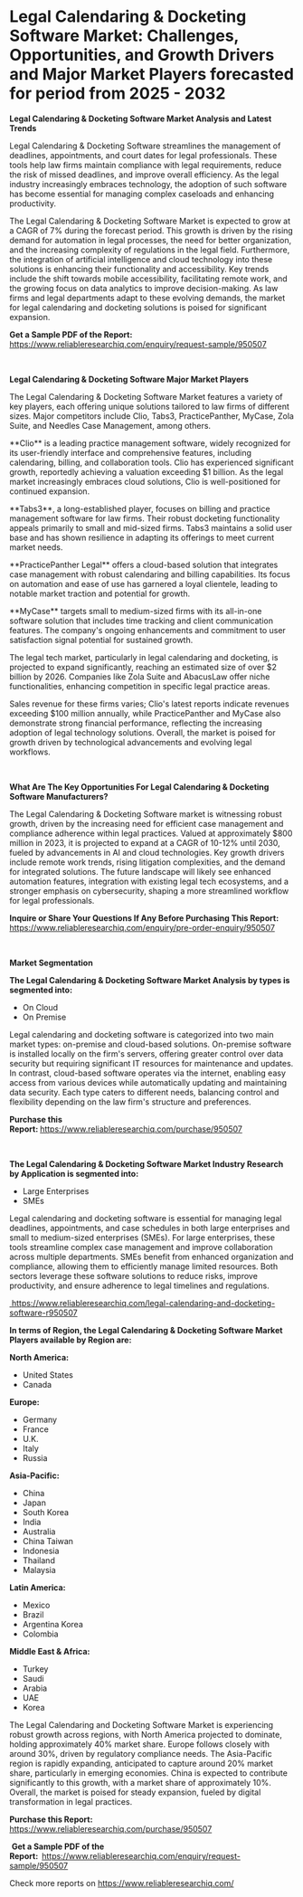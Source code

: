 <p><h1>Legal Calendaring & Docketing Software Market: Challenges, Opportunities, and Growth Drivers and Major Market Players forecasted for period from 2025 - 2032</h1></p><p><strong>Legal Calendaring & Docketing Software Market Analysis and Latest Trends</strong></p>
<p><p>Legal Calendaring & Docketing Software streamlines the management of deadlines, appointments, and court dates for legal professionals. These tools help law firms maintain compliance with legal requirements, reduce the risk of missed deadlines, and improve overall efficiency. As the legal industry increasingly embraces technology, the adoption of such software has become essential for managing complex caseloads and enhancing productivity.</p><p>The Legal Calendaring & Docketing Software Market is expected to grow at a CAGR of 7% during the forecast period. This growth is driven by the rising demand for automation in legal processes, the need for better organization, and the increasing complexity of regulations in the legal field. Furthermore, the integration of artificial intelligence and cloud technology into these solutions is enhancing their functionality and accessibility. Key trends include the shift towards mobile accessibility, facilitating remote work, and the growing focus on data analytics to improve decision-making. As law firms and legal departments adapt to these evolving demands, the market for legal calendaring and docketing solutions is poised for significant expansion.</p></p>
<p><strong>Get a Sample PDF of the Report:&nbsp;</strong> <a href="https://www.reliableresearchiq.com/enquiry/request-sample/950507?utm_campaign=2335&utm_medium=2&utm_source=Github&utm_content=ia&utm_term=06032025&utm_id=legal-calendaring-docketing-software">https://www.reliableresearchiq.com/enquiry/request-sample/950507</a></p>
<p>&nbsp;</p>
<p><strong>Legal Calendaring & Docketing Software Major Market Players</strong></p>
<p><p>The Legal Calendaring & Docketing Software Market features a variety of key players, each offering unique solutions tailored to law firms of different sizes. Major competitors include Clio, Tabs3, PracticePanther, MyCase, Zola Suite, and Needles Case Management, among others.</p><p>**Clio** is a leading practice management software, widely recognized for its user-friendly interface and comprehensive features, including calendaring, billing, and collaboration tools. Clio has experienced significant growth, reportedly achieving a valuation exceeding $1 billion. As the legal market increasingly embraces cloud solutions, Clio is well-positioned for continued expansion.</p><p>**Tabs3**, a long-established player, focuses on billing and practice management software for law firms. Their robust docketing functionality appeals primarily to small and mid-sized firms. Tabs3 maintains a solid user base and has shown resilience in adapting its offerings to meet current market needs.</p><p>**PracticePanther Legal** offers a cloud-based solution that integrates case management with robust calendaring and billing capabilities. Its focus on automation and ease of use has garnered a loyal clientele, leading to notable market traction and potential for growth.</p><p>**MyCase** targets small to medium-sized firms with its all-in-one software solution that includes time tracking and client communication features. The company's ongoing enhancements and commitment to user satisfaction signal potential for sustained growth.</p><p>The legal tech market, particularly in legal calendaring and docketing, is projected to expand significantly, reaching an estimated size of over $2 billion by 2026. Companies like Zola Suite and AbacusLaw offer niche functionalities, enhancing competition in specific legal practice areas.</p><p>Sales revenue for these firms varies; Clio's latest reports indicate revenues exceeding $100 million annually, while PracticePanther and MyCase also demonstrate strong financial performance, reflecting the increasing adoption of legal technology solutions. Overall, the market is poised for growth driven by technological advancements and evolving legal workflows.</p></p>
<p>&nbsp;</p>
<p><strong>What Are The Key Opportunities For Legal Calendaring & Docketing Software Manufacturers?</strong></p>
<p><p>The Legal Calendaring & Docketing Software market is witnessing robust growth, driven by the increasing need for efficient case management and compliance adherence within legal practices. Valued at approximately $800 million in 2023, it is projected to expand at a CAGR of 10-12% until 2030, fueled by advancements in AI and cloud technologies. Key growth drivers include remote work trends, rising litigation complexities, and the demand for integrated solutions. The future landscape will likely see enhanced automation features, integration with existing legal tech ecosystems, and a stronger emphasis on cybersecurity, shaping a more streamlined workflow for legal professionals.</p></p>
<p><strong>Inquire or Share Your Questions If Any Before Purchasing This Report:</strong> <a href="https://www.reliableresearchiq.com/enquiry/pre-order-enquiry/950507?utm_campaign=2335&utm_medium=2&utm_source=Github&utm_content=ia&utm_term=06032025&utm_id=legal-calendaring-docketing-software">https://www.reliableresearchiq.com/enquiry/pre-order-enquiry/950507</a></p>
<p>&nbsp;</p>
<p><strong>Market Segmentation</strong></p>
<p><strong>The Legal Calendaring & Docketing Software Market Analysis by types is segmented into:</strong></p>
<p><ul><li>On Cloud</li><li>On Premise</li></ul></p>
<p><p>Legal calendaring and docketing software is categorized into two main market types: on-premise and cloud-based solutions. On-premise software is installed locally on the firm's servers, offering greater control over data security but requiring significant IT resources for maintenance and updates. In contrast, cloud-based software operates via the internet, enabling easy access from various devices while automatically updating and maintaining data security. Each type caters to different needs, balancing control and flexibility depending on the law firm's structure and preferences.</p></p>
<p><strong>Purchase this Report:&nbsp;</strong><a href="https://www.reliableresearchiq.com/purchase/950507?utm_campaign=2335&utm_medium=2&utm_source=Github&utm_content=ia&utm_term=06032025&utm_id=legal-calendaring-docketing-software">https://www.reliableresearchiq.com/purchase/950507</a></p>
<p>&nbsp;</p>
<p><strong>The Legal Calendaring & Docketing Software Market Industry Research by Application is segmented into:</strong></p>
<p><ul><li>Large Enterprises</li><li>SMEs</li></ul></p>
<p><p>Legal calendaring and docketing software is essential for managing legal deadlines, appointments, and case schedules in both large enterprises and small to medium-sized enterprises (SMEs). For large enterprises, these tools streamline complex case management and improve collaboration across multiple departments. SMEs benefit from enhanced organization and compliance, allowing them to efficiently manage limited resources. Both sectors leverage these software solutions to reduce risks, improve productivity, and ensure adherence to legal timelines and regulations.</p></p>
<p><a href="https://www.reliableresearchiq.com/legal-calendaring-and-docketing-software-r950507?utm_campaign=2335&utm_medium=2&utm_source=Github&utm_content=ia&utm_term=06032025&utm_id=legal-calendaring-docketing-software">&nbsp;https://www.reliableresearchiq.com/legal-calendaring-and-docketing-software-r950507</a></p>
<p><strong>In terms of Region, the Legal Calendaring & Docketing Software Market Players available by Region are:</strong></p>
<p>
    <p> <strong> North America: </strong>
        <ul>
            <li>United States</li>
            <li>Canada</li>
        </ul>
        </p> 
    <p> <strong> Europe: </strong>
        <ul>
            <li>Germany</li>
            <li>France</li>
            <li>U.K.</li>
            <li>Italy</li>
            <li>Russia</li>
        </ul>
        </p> 
    <p> <strong> Asia-Pacific: </strong>
        <ul>
            <li>China</li>
            <li>Japan</li>
            <li>South Korea</li>
            <li>India</li>
            <li>Australia</li>
            <li>China Taiwan</li>
            <li>Indonesia</li>
            <li>Thailand</li>
            <li>Malaysia</li>
        </ul>
        </p> 
    <p> <strong> Latin America: </strong>
        <ul>
            <li>Mexico</li>
            <li>Brazil</li>
            <li>Argentina Korea</li>
            <li>Colombia</li>
        </ul>
        </p> 
    <p> <strong> Middle East & Africa: </strong>
        <ul>
            <li>Turkey</li>
            <li>Saudi</li>
            <li>Arabia</li>
            <li>UAE</li>
            <li>Korea</li>
        </ul>
    </p>
    </p>
<p><p>The Legal Calendaring and Docketing Software Market is experiencing robust growth across regions, with North America projected to dominate, holding approximately 40% market share. Europe follows closely with around 30%, driven by regulatory compliance needs. The Asia-Pacific region is rapidly expanding, anticipated to capture around 20% market share, particularly in emerging economies. China is expected to contribute significantly to this growth, with a market share of approximately 10%. Overall, the market is poised for steady expansion, fueled by digital transformation in legal practices.</p></p>
<p><strong>Purchase this Report: </strong><a href="https://www.reliableresearchiq.com/purchase/950507?utm_campaign=2335&utm_medium=2&utm_source=Github&utm_content=ia&utm_term=06032025&utm_id=legal-calendaring-docketing-software">https://www.reliableresearchiq.com/purchase/950507</a></p>
<p>&nbsp;<strong>Get a Sample PDF of the Report:&nbsp;&nbsp;</strong><a href="https://www.reliableresearchiq.com/enquiry/request-sample/950507?utm_campaign=2335&utm_medium=2&utm_source=Github&utm_content=ia&utm_term=06032025&utm_id=legal-calendaring-docketing-software">https://www.reliableresearchiq.com/enquiry/request-sample/950507</a></p>
<p><strong></strong></p>
<p>Check more reports on <a href="https://www.reliableresearchiq.com/?utm_campaign=2335&utm_medium=2&utm_source=Github&utm_content=ia&utm_term=06032025&utm_id=legal-calendaring-docketing-software">https://www.reliableresearchiq.com/</a></p>